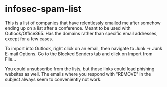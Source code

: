 # infosec-spam-list
This is a list of companies that have relentlessly emailed me after somehow ending up on a list after a conference. Meant to be used with Outlook/Office365. Has the domains rather than specific email addresses, except for a few cases.

To import into Outlook, right click on an email, then navigate to Junk -> Junk E-mail Options. Go to the Blocked Senders tab and click on Import from File...

You could unsubscribe from the lists, but those links could lead phishing websites as well. The emails where you respond with "REMOVE" in the subject always seem to conveniently not work. 
